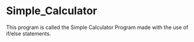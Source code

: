 # Simple_Calculator
This program is called the Simple Calculator Program made with the use of if/else statements.
